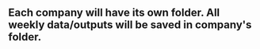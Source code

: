 ## Each company will have its own folder. All weekly data/outputs will be saved in company's folder.
